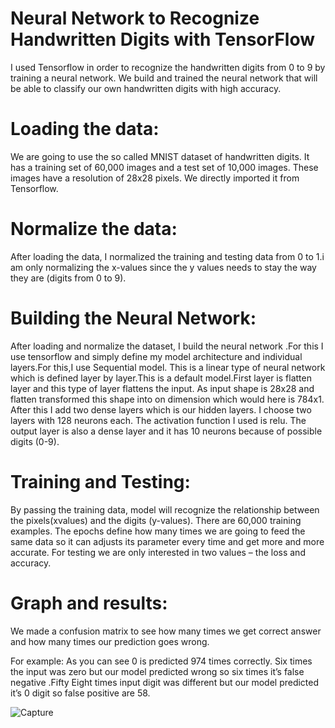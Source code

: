 # Neural Network to Recognize Handwritten Digits with TensorFlow

I used Tensorflow in order to recognize the handwritten digits from 0 to 9 by training a
neural network. We build and trained the neural network that will be able to classify our own
handwritten digits with high accuracy.

# Loading the data:

We are going to use the so called MNIST dataset of handwritten digits. It has a training set of
60,000 images and a test set of 10,000 images. These images have a resolution of 28x28 pixels.
We directly imported it from Tensorflow.

# Normalize the data:

After loading the data, I normalized the training and testing data from 0 to 1.i am only
normalizing the x-values since the y values needs to stay the way they are (digits from 0 to 9).

# Building the Neural Network:

After loading and normalize the dataset, I build the neural network .For this I use tensorflow and simply define my model architecture and individual layers.For this,I use Sequential model. This is a linear type of neural network which is defined layer by layer.This is a default model.First layer is flatten layer and this type of layer flattens the input. As input shape is 28x28 and flatten transformed this shape into on dimension which would here is 784x1. After this I add two dense layers which is our hidden layers. I choose two layers with 128 neurons each. The activation function I used is relu. The output layer is also a dense layer and it has 10 neurons because of possible digits (0-9).

# Training and Testing:

By passing the training data, model will recognize the relationship between the pixels(xvalues) and the digits (y-values). There are 60,000 training examples. The epochs define how many times we are going to feed the same data so it can adjusts its parameter every time and get more and more accurate. For testing we are only interested in two values – the loss and accuracy.

# Graph and results:

We made a confusion matrix to see how many times we get correct answer and how many
times our prediction goes wrong.

For example:
As you can see 0 is predicted 974 times correctly. Six times the input was zero but our model
predicted wrong so six times it’s false negative .Fifty Eight times input digit was different but
our model predicted it’s 0 digit so false positive are 58.

 ![Capture](https://github.com/UmerrAhsan/RecognizingHandWrittenDigits/assets/102358591/4d72bbb7-739a-4f17-9cd2-4ea77ca3e02c)


